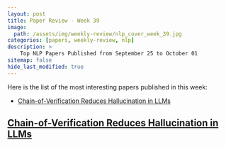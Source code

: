```yaml
---
layout: post
title: Paper Review - Week 39
image: 
  path: /assets/img/weekly-review/nlp_cover_week_39.jpg
categories: [papers, weekly-review, nlp]
description: >
    Top NLP Papers Published from September 25 to October 01
sitemap: false
hide_last_modified: true
---
```


Here is the list of the most interesting papers published in this week:
* [Chain-of-Verification Reduces Hallucination in LLMs][coveSum]


## [Chain-of-Verification Reduces Hallucination in LLMs][covePaper]






[covePaper]: https://arxiv.org/pdf/2309.11495.pdf
[coveSum]: /papers/weekly-review/nlp/2023-10-01-week-39/#chain-of-verification-reduces-hallucination-in-llms